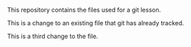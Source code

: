 This repository contains the files used for a git lesson.

This is a change to an existing file that git has already tracked.

This is a third change to the file.
